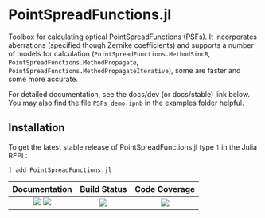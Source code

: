 # PointSpreadFunctions.jl
Toolbox for calculating optical PointSpreadFunctions (PSFs). It incorporates aberrations (specified though Zernike coefficients) and supports a number of
models for calculation (`PointSpreadFunctions.MethodSincR`, `PointSpreadFunctions.MethodPropagate`, `PointSpreadFunctions.MethodPropagateIterative`), some are faster and some more accurate.

For detailed documentation, see the docs/dev (or docs/stable) link below.
You may also find the file `PSFs_demo.ipnb` in the examples folder helpful.

## Installation
To get the latest stable release of PointSpreadFunctions.jl type `]` in the Julia REPL:
```
] add PointSpreadFunctions.jl
```


| **Documentation**                       | **Build Status**                          | **Code Coverage**               |
|:---------------------------------------:|:-----------------------------------------:|:-------------------------------:|
| [![][docs-stable-img]][docs-stable-url] [![][docs-dev-img]][docs-dev-url] | [![][CI-img]][CI-url] | [![][codecov-img]][codecov-url] |



[docs-dev-img]: https://img.shields.io/badge/docs-dev-orange.svg 
[docs-dev-url]: https://RainerHeintzmann.github.io/PointSpreadFunctions.jl/dev/ 

[docs-stable-img]: https://img.shields.io/badge/docs-stable-blue.svg 
[docs-stable-url]: https://RainerHeintzmann.github.io/PointSpreadFunctions.jl/stable/

[codecov-img]: https://codecov.io/gh/RainerHeintzmann/PointSpreadFunctions.jl/branch/main/graph/badge.svg
[codecov-url]: https://codecov.io/gh/RainerHeintzmann/PointSpreadFunctions.jl

[CI-img]: https://github.com/RainerHeintzmann/PointSpreadFunctions.jl/workflows/CI/badge.svg
[CI-url]: https://github.com/RainerHeintzmann/PointSpreadFunctions.jl/actions?query=workflow%3ACI 
